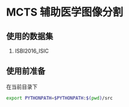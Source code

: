 # MCTS 辅助医学图像分割

## 使用的数据集

1. ISBI2016_ISIC

## 使用前准备
在当前目录下
``` bash
export PYTHONPATH=$PYTHONPATH:$(pwd)/src
```